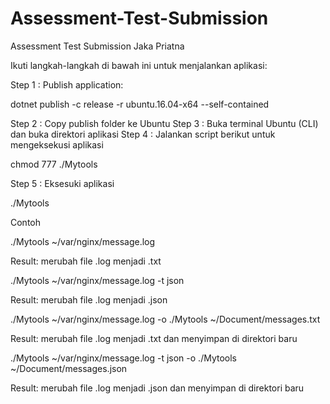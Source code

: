 # Assessment-Test-Submission
Assessment Test Submission Jaka Priatna

Ikuti langkah-langkah di bawah ini untuk menjalankan aplikasi:

Step 1 : Publish application:

dotnet publish -c release -r ubuntu.16.04-x64 --self-contained

Step 2 : Copy publish folder ke Ubuntu
Step 3 : Buka terminal Ubuntu (CLI) dan buka direktori aplikasi
Step 4 : Jalankan script berikut untuk mengeksekusi aplikasi

chmod 777 ./Mytools

Step 5 : Eksesuki aplikasi

./Mytools


Contoh

./Mytools ~/var/nginx/message.log

Result: merubah file .log menjadi .txt

./Mytools ~/var/nginx/message.log -t json

Result: merubah file .log menjadi .json

./Mytools ~/var/nginx/message.log -o ./Mytools ~/Document/messages.txt

Result: merubah file .log menjadi .txt dan menyimpan di direktori baru

./Mytools ~/var/nginx/message.log -t json -o ./Mytools ~/Document/messages.json

Result: merubah file .log menjadi .json dan menyimpan di direktori baru
